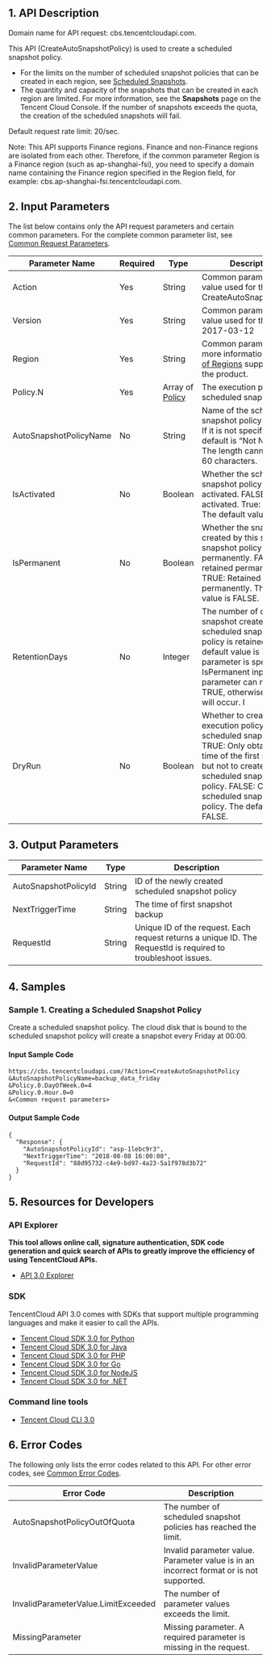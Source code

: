 ## 1. API Description

Domain name for API request: cbs.tencentcloudapi.com.

This API (CreateAutoSnapshotPolicy) is used to create a scheduled snapshot policy.

* For the limits on the number of scheduled snapshot policies that can be created in each region, see [Scheduled Snapshots](/document/product/362/8191).
* The quantity and capacity of the snapshots that can be created in each region are limited. For more information, see the **Snapshots** page on the Tencent Cloud Console. If the number of snapshots exceeds the quota, the creation of the scheduled snapshots will fail.

Default request rate limit: 20/sec.

Note: This API supports Finance regions. Finance and non-Finance regions are isolated from each other. Therefore, if the common parameter Region is a Finance region (such as ap-shanghai-fsi), you need to specify a domain name containing the Finance region specified in the Region field, for example: cbs.ap-shanghai-fsi.tencentcloudapi.com.



## 2. Input Parameters

The list below contains only the API request parameters and certain common parameters. For the complete common parameter list, see [Common Request Parameters](/document/api/362/15637).

| Parameter Name | Required | Type | Description |
|---------|---------|---------|---------|
| Action | Yes | String | Common parameter. The value used for this API: CreateAutoSnapshotPolicy |
| Version | Yes | String | Common parameter. The value used for this API: 2017-03-12 |
| Region | Yes | String | Common parameter. For more information, see [List of Regions](/document/api/362/15637#.E5.9C.B0.E5.9F.9F.E5.88.97.E8.A1.A8) supported by the product. |
| Policy.N | Yes | Array of [Policy](/document/api/362/15669#Policy) | The execution policy for scheduled snapshots. |
| AutoSnapshotPolicyName | No | String | Name of the scheduled snapshot policy to create. If it is not specified, the default is “Not Named”. The length cannot exceed 60 characters. |
| IsActivated | No | Boolean | Whether the scheduled snapshot policy is activated. FALSE: Not activated. True: Activated. The default value is TRUE. |
| IsPermanent | No | Boolean | Whether the snapshot created by this scheduled snapshot policy is retained permanently. FALSE: Not retained permanently. TRUE: Retained permanently. The default value is FALSE. |
| RetentionDays | No | Integer | The number of days that a snapshot created by this scheduled snapshot policy is retained. The default value is 7. If this parameter is specified, the IsPermanent input parameter can not be TRUE, otherwise a conflict will occur. I
| DryRun | No | Boolean | Whether to create an execution policy for the scheduled snapshot. TRUE: Only obtain the time of the first snapshot but not to create a scheduled snapshot policy. FALSE: Create a scheduled snapshot policy. The default value is FALSE. |

## 3. Output Parameters

| Parameter Name | Type | Description |
|---------|---------|---------|
| AutoSnapshotPolicyId | String | ID of the newly created scheduled snapshot policy |
| NextTriggerTime | String | The time of first snapshot backup|
| RequestId | String | Unique ID of the request. Each request returns a unique ID. The RequestId is required to troubleshoot issues.  |

## 4. Samples

### Sample 1. Creating a Scheduled Snapshot Policy

Create a scheduled snapshot policy. The cloud disk that is bound to the scheduled snapshot policy will create a snapshot every Friday at 00:00.

#### Input Sample Code

```
https://cbs.tencentcloudapi.com/?Action=CreateAutoSnapshotPolicy
&AutoSnapshotPolicyName=backup_data_friday
&Policy.0.DayOfWeek.0=4
&Policy.0.Hour.0=0
&<Common request parameters>
```

#### Output Sample Code

```
{
  "Response": {
    "AutoSnapshotPolicyId": "asp-1lebc9r3",
    "NextTriggerTime": "2018-08-08 16:00:00",
    "RequestId": "88d95732-c4e9-bd97-4a23-5a1f978d3b72"
  }
}
```


## 5. Resources for Developers

### API Explorer

**This tool allows online call, signature authentication, SDK code generation and quick search of APIs to greatly improve the efficiency of using TencentCloud APIs.**

* [API 3.0 Explorer](https://console.cloud.tencent.com/api/explorer?Product=cbs&Version=2017-03-12&Action=CreateAutoSnapshotPolicy)

### SDK

TencentCloud API 3.0 comes with SDKs that support multiple programming languages and make it easier to call the APIs.

* [Tencent Cloud SDK 3.0 for Python](https://github.com/TencentCloud/tencentcloud-sdk-python)
* [Tencent Cloud SDK 3.0 for Java](https://github.com/TencentCloud/tencentcloud-sdk-java)
* [Tencent Cloud SDK 3.0 for PHP](https://github.com/TencentCloud/tencentcloud-sdk-php)
* [Tencent Cloud SDK 3.0 for Go](https://github.com/TencentCloud/tencentcloud-sdk-go)
* [Tencent Cloud SDK 3.0 for NodeJS](https://github.com/TencentCloud/tencentcloud-sdk-nodejs)
* [Tencent Cloud SDK 3.0 for .NET](https://github.com/TencentCloud/tencentcloud-sdk-dotnet)

### Command line tools

* [Tencent Cloud CLI 3.0](https://cloud.tencent.com/document/product/440/6176)

## 6. Error Codes

The following only lists the error codes related to this API. For other error codes, see [Common Error Codes](/document/api/362/15694#.E5.85.AC.E5.85.B1.E9.94.99.E8.AF.AF.E7.A0.81).

| Error Code | Description |
|---------|---------|
| AutoSnapshotPolicyOutOfQuota | The number of scheduled snapshot policies has reached the limit. |
| InvalidParameterValue | Invalid parameter value. Parameter value is in an incorrect format or is not supported. |
| InvalidParameterValue.LimitExceeded | The number of parameter values exceeds the limit. |
| MissingParameter | Missing parameter. A required parameter is missing in the request. |
